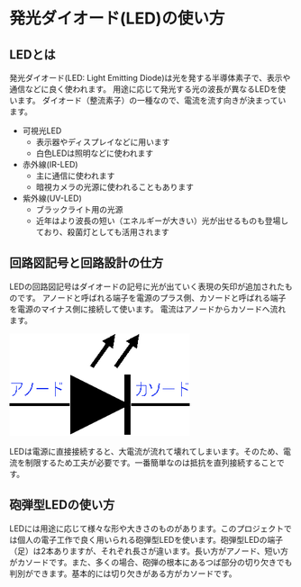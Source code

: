 # 発光ダイオード(LED)の使い方

## LEDとは

発光ダイオード(LED: Light Emitting Diode)は光を発する半導体素子で、表示や通信などに良く使われます。
用途に応じて発光する光の波長が異なるLEDを使います。
ダイオード（整流素子）の一種なので、電流を流す向きが決まっています。

- 可視光LED
  - 表示器やディスプレイなどに用います
  - 白色LEDは照明などに使われます
- 赤外線(IR-LED)
  - 主に通信に使われます
  - 暗視カメラの光源に使われることもあります
- 紫外線(UV-LED)
  - ブラックライト用の光源
  - 近年はより波長の短い（エネルギーが大きい）光が出せるものも登場しており、殺菌灯としても活用されます

## 回路図記号と回路設計の仕方

LEDの回路図記号はダイオードの記号に光が出ていく表現の矢印が追加されたものです。
アノードと呼ばれる端子を電源のプラス側、カソードと呼ばれる端子を電源のマイナス側に接続して使います。
電流はアノードからカソードへ流れます。

![LED](./img/LED.png)

LEDは電源に直接接続すると、大電流が流れて壊れてしまいます。そのため、電流を制限するため工夫が必要です。一番簡単なのは抵抗を直列接続することです。

## 砲弾型LEDの使い方

LEDには用途に応じて様々な形や大きさのものがあります。このプロジェクトでは個人の電子工作で良く用いられる砲弾型LEDを使います。砲弾型LEDの端子（足）は2本ありますが、それぞれ長さが違います。長い方がアノード、短い方がカソードです。また、多くの場合、砲弾の根本にあるつば部分の切り欠きでも判別ができます。基本的には切り欠きがある方がカソードです。
